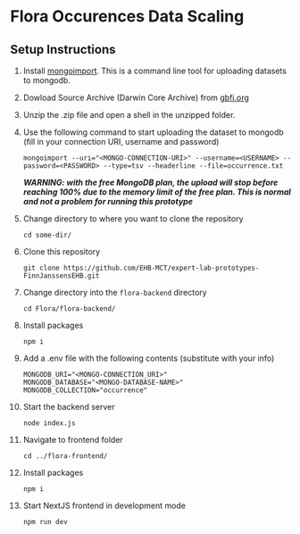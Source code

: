 # Flora Occurences Data Scaling

## Setup Instructions

1. Install [mongoimport](https://www.mongodb.com/docs/database-tools/mongoimport/). This is a command line tool for uploading datasets to mongodb.

1. Dowload Source Archive (Darwin Core Archive) from [gbfi.org](https://www.gbif.org/dataset/271c444f-f8d8-4986-b748-e7367755c0c1)

1. Unzip the .zip file and open a shell in the unzipped folder.

1. Use the following command to start uploading the dataset to mongodb (fill in your connection URI, username and password)

   `mongoimport --uri="<MONGO-CONNECTION-URI>" --username=<USERNAME> --password=<PASSWORD> --type=tsv --headerline --file=occurrence.txt`

   **_WARNING: with the free MongoDB plan, the upload will stop before reaching 100% due to the memory limit of the free plan. This is normal and not a problem for running this prototype_**

1. Change directory to where you want to clone the repository

   `cd some-dir/`

1. Clone this repository

   `git clone https://github.com/EHB-MCT/expert-lab-prototypes-FinnJanssensEHB.git`

1. Change directory into the `flora-backend` directory

   `cd Flora/flora-backend/`

1. Install packages

   `npm i`

1. Add a .env file with the following contents (substitute with your info)

   ```env
   MONGODB_URI="<MONGO-CONNECTION_URI>"
   MONGODB_DATABASE="<MONGO-DATABASE-NAME>"
   MONGODB_COLLECTION="occurrence"
   ```

1. Start the backend server

   `node index.js`

1. Navigate to frontend folder

   `cd ../flora-frontend/`

1. Install packages

   `npm i`

1. Start NextJS frontend in development mode

   `npm run dev`
